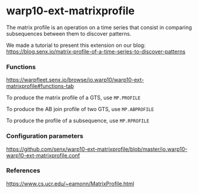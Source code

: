 # warp10-ext-matrixprofile

The matrix profile is an operation on a time series that consist in comparing subsequences between them to discover patterns.

We made a tutorial to present this extension on our blog: 
https://blog.senx.io/matrix-profile-of-a-time-series-to-discover-patterns

### Functions

https://warpfleet.senx.io/browse/io.warp10/warp10-ext-matrixprofile#functions-tab

To produce the matrix profile of a GTS, use `MP.PROFILE`

To produce the AB join profile of two GTS, use `MP.ABPROFILE`

To produce the profile of a subsequence, use `MP.RPROFILE`


### Configuration parameters

https://github.com/senx/warp10-ext-matrixprofile/blob/master/io.warp10-warp10-ext-matrixprofile.conf

### References

https://www.cs.ucr.edu/~eamonn/MatrixProfile.html
